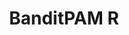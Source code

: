 ---
title: BanditPAM R
permalink: "/banditpam_r/"
menus: header
layout: default
redirect_to:
- http://htmlpreview.github.io/?https://github.com/motiwari/BanditPAM/blob/main/R_package/BanditPAM/docs/index.html
---